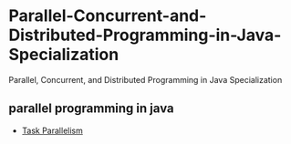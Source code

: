 # Parallel-Concurrent-and-Distributed-Programming-in-Java-Specialization
Parallel, Concurrent, and Distributed Programming in Java Specialization

## parallel programming in java
- [Task Parallelism](https://github.com/Jayash/Parallel-Concurrent-and-Distributed-Programming-in-Java-Specialization/tree/main/parallel%20programming%20in%20java/Task%20Parallelism)
